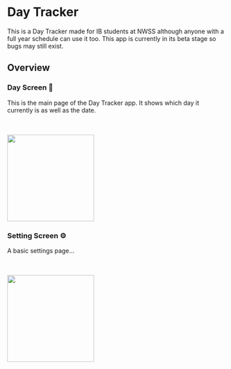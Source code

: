 # Day Tracker

This is a Day Tracker made for IB students at NWSS although anyone with a full year schedule can use it too. This app is currently in its beta stage so bugs may still exist. 

## Overview

### Day Screen 📅
This is the main page of the Day Tracker app. It shows which day it currently is as well as the date.

<br/>
<br/>

<img src="https://cdn.discordapp.com/attachments/942599518782910470/1041247968210194512/IMG_0645-min.png" width="200"/>

### Setting Screen ⚙️
A basic settings page...

<br/>
<br/>

<img src="https://cdn.discordapp.com/attachments/942599518782910470/1039048428161871913/IMG_0644.png" width="200"/>